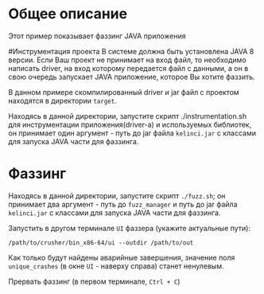 # Общее описание

Этот пример показывает фаззинг JAVA приложения

#Инструментация проекта
В системе должна быть установлена JAVA 8 версии. Если Ваш проект не принимает на вход файл, то необходимо написать driver, 
на вход которому передается файл с данными, а он в свою очередь запускает JAVA приложение, которое Вы хотите фаззить.

В данном примере скомпилированный driver и jar файл с проектом находятся в директории `target`.

Находясь в данной директории, запустите скрипт ./instrumentation.sh для инструментации приложения(driver-а) и используемых библиотек,
он принимает один аргумент - путь до jar файла `kelinci.jar` с классами для запуска JAVA части для фаззинга.    

# Фаззинг

Находясь в данной директории, запустите скрипт `./fuzz.sh`;
он принимает два аргумент - путь до `fuzz_manager` и путь до jar файла `kelinci.jar` с классами для запуска JAVA части для фаззинга.

Запустить в другом терминале `UI` фаззера (укажите актуальные пути):
```shell
/path/to/crusher/bin_x86-64/ui --outdir /path/to/out
```

Как только будут найдены аварийные завершения, значение поля `unique_crashes` (в окне `UI` - наверху справа) станет ненулевым.

Прервать фаззинг (в первом терминале, `Ctrl + С`)
